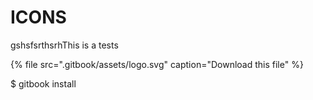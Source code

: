 # ICONS

gshsfsrthsrhThis is a tests

{% file src=".gitbook/assets/logo.svg" caption="Download this file" %}

$ gitbook install
